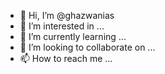 - 👋 Hi, I’m @ghazwanias
- 👀 I’m interested in ...
- 🌱 I’m currently learning ...
- 💞️ I’m looking to collaborate on ...
- 📫 How to reach me ...

<!---
ghazwanias/ghazwanias is a ✨ special ✨ repository because its `README.md` (this file) appears on your GitHub profile.
You can click the Preview link to take a look at your changes.
--->
